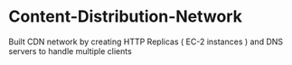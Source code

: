 # Content-Distribution-Network
Built CDN network by creating HTTP Replicas ( EC-2 instances ) and DNS servers to handle multiple clients 
